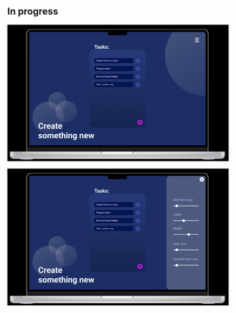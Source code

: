  ## In progress



![view1](https://github.com/MarieeCzy/tasks-list/blob/main/Figma%20design/view1.png?raw=true) 



![view2](https://github.com/MarieeCzy/tasks-list/blob/main/Figma%20design/view2.png?raw=true)
